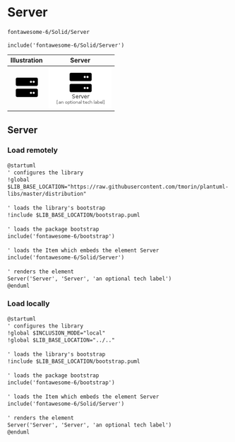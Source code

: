 # Server


```text
fontawesome-6/Solid/Server
```

```text
include('fontawesome-6/Solid/Server')
```



| Illustration | Server |
| :---: | :---: |
| ![illustration for Illustration](../../fontawesome-6/Solid/Server.png) | ![illustration for Server](../../fontawesome-6/Solid/Server.Local.png) |




## Server

### Load remotely
```plantuml
@startuml
' configures the library
!global $LIB_BASE_LOCATION="https://raw.githubusercontent.com/tmorin/plantuml-libs/master/distribution"

' loads the library's bootstrap
!include $LIB_BASE_LOCATION/bootstrap.puml

' loads the package bootstrap
include('fontawesome-6/bootstrap')

' loads the Item which embeds the element Server
include('fontawesome-6/Solid/Server')

' renders the element
Server('Server', 'Server', 'an optional tech label')
@enduml
```

### Load locally
```plantuml
@startuml
' configures the library
!global $INCLUSION_MODE="local"
!global $LIB_BASE_LOCATION="../.."

' loads the library's bootstrap
!include $LIB_BASE_LOCATION/bootstrap.puml

' loads the package bootstrap
include('fontawesome-6/bootstrap')

' loads the Item which embeds the element Server
include('fontawesome-6/Solid/Server')

' renders the element
Server('Server', 'Server', 'an optional tech label')
@enduml
```

